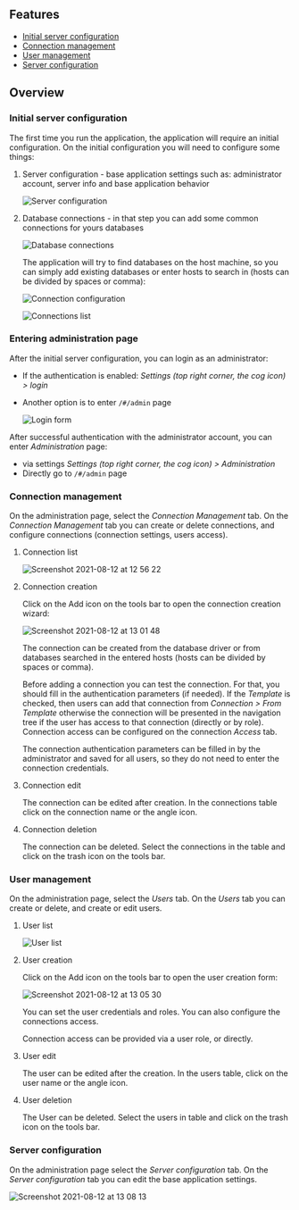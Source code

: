 ## Features
* [Initial server configuration](#initial-server-configuration)
* [Connection management](#entering-administration-page)
* [User management](#user-management)
* [Server configuration](#server-configuration)

## Overview

### Initial server configuration
The first time you run the application, the application will require an initial configuration. On the initial configuration you will need to configure some things:

1. Server configuration - base application settings such as: administrator account, server info and   base application behavior

   ![Server configuration](https://github.com/dbeaver/cloudbeaver/wiki/images/initial-config-server-configuration.png)

2. Database connections - in that step you can add some common connections for yours databases

   ![Database connections](https://github.com/dbeaver/cloudbeaver/wiki/images/initial-config-database-connections.png)
   
   The application will try to find databases on the host machine, so you can simply add existing databases or enter hosts to search in (hosts can be divided by spaces or comma):

   ![Connection configuration](https://github.com/dbeaver/cloudbeaver/wiki/images/initial-config-database-connections-postgresql.png)

   ![Connections list](https://github.com/dbeaver/cloudbeaver/wiki/images/initial-config-database-connections-list.png)

### Entering administration page
After the initial server configuration, you can login as an administrator:
* If the authentication is enabled: *Settings (top right corner, the cog icon) > login*
* Another option is to enter `/#/admin` page
 
  ![Login form](https://github.com/dbeaver/cloudbeaver/wiki/images/login-form.png)

After successful authentication with the administrator account, you can enter *Administration* page:
* via settings *Settings (top right corner, the cog icon) > Administration*
* Directly go to `/#/admin` page

### Connection management
On the administration page, select the *Connection Management* tab. On the *Connection Management* tab you can create or delete connections, and configure connections (connection settings, users access).

1. Connection list

   ![Screenshot 2021-08-12 at 12 56 22](https://user-images.githubusercontent.com/51405061/129177762-bcf6dd45-6987-4355-ae81-cf85dad30d4f.png)

2. Connection creation

   Click on the Add icon on the tools bar to open the connection creation wizard:

   ![Screenshot 2021-08-12 at 13 01 48](https://user-images.githubusercontent.com/51405061/129178401-5874f1c9-b737-4b0e-a24a-1f3dcb0cc51c.png)

   The connection can be created from the database driver or from databases searched in the entered hosts (hosts can be divided by spaces or comma).

   Before adding a connection you can test the connection. For that, you should fill in the authentication parameters (if needed).
   If the *Template* is checked, then users can add that connection from *Connection > From Template* otherwise the connection will be presented in the navigation tree if the user has access to that connection (directly or by role). Connection access can be configured on the connection *Access* tab.

   The connection authentication parameters can be filled in by the administrator and saved for all users, so they do not need to enter the connection credentials.

3. Connection edit

   The connection can be edited after creation. In the connections table click on the connection name or the angle icon.

4. Connection deletion

   The connection can be deleted. Select the connections in the table and click on the trash icon on the tools bar.

### User management
On the administration page, select the *Users* tab. On the *Users* tab you can create or delete, and create or edit users.

1. User list

   ![User list](https://github.com/dbeaver/cloudbeaver/wiki/images/administration-users.png)

2. User creation

   Click on the Add icon on the tools bar to open the user creation form:
   
   ![Screenshot 2021-08-12 at 13 05 30](https://user-images.githubusercontent.com/51405061/129178948-bd566239-0247-4fcb-9157-9a1a97a035ed.png)

   You can set the user credentials and roles. You can also configure the connections access.

   Connection access can be provided via a user role, or directly.

3. User edit

   The user can be edited after the creation. In the users table, click on the user name or the angle icon.

4. User deletion

   The User can be deleted. Select the users in table and click on the trash icon on the tools bar.

### Server configuration
On the administration page select the *Server configuration* tab. On the *Server configuration* tab you can edit the base application settings.

   ![Screenshot 2021-08-12 at 13 08 13](https://user-images.githubusercontent.com/51405061/129179301-3ff86420-8521-4a53-ad47-ac48901cd9d2.png)